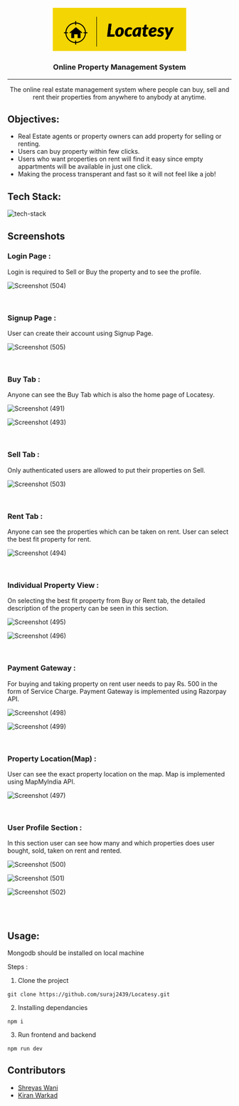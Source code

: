 <p align="center">
 <img width=300px height=auto src="client/src/images/Icon.png" alt="logo"></a>
</p>

<h3 align="center">Online Property Management System</h3>

---

<p align="center">The online real estate management system where people can buy, sell and rent
their properties from anywhere to anybody at anytime.
</p>

## Objectives:
- Real Estate agents or property owners can add property for selling or
renting.
- Users can buy property within few clicks.
- Users who want properties on rent will find it easy since empty appartments will be available in just one click.
- Making the process transperant and fast so it will not feel like a job!

## Tech Stack:
<img src="https://www.codeimmersives.com/wp-content/uploads/2018/06/MERN-Logo-4-pack.jpg" alt="tech-stack" />

## Screenshots

### Login Page :
Login is required to Sell or Buy the property and to see the profile.

![Screenshot (504)](https://user-images.githubusercontent.com/69530002/163050941-4f4bfbee-e266-40d0-8dc0-5b6a28326e07.png)

<br />

### Signup Page : 
User can create their account using Signup Page.

![Screenshot (505)](https://user-images.githubusercontent.com/69530002/163051142-dc9c46aa-c858-4320-8749-c220df459f52.png)

<br />

### Buy Tab :
Anyone can see the Buy Tab which is also the home page of Locatesy.

![Screenshot (491)](https://user-images.githubusercontent.com/69530002/163052060-03abdda3-3f94-4701-9231-11037fd84757.png)

![Screenshot (493)](https://user-images.githubusercontent.com/69530002/163052118-579855dc-3037-44d1-b338-a4fb0de79cdb.png)

<br />

### Sell Tab :
Only authenticated users are allowed to put their properties on Sell.

![Screenshot (503)](https://user-images.githubusercontent.com/69530002/163052438-eb746674-a14f-4223-9784-ec850e08e0e3.png)

<br />

### Rent Tab :
Anyone can see the properties which can be taken on rent. User can select the best fit property for rent.

![Screenshot (494)](https://user-images.githubusercontent.com/69530002/163052717-7cc2a5ef-ce4b-4b29-b2ef-8d38e7b62294.png)

<br />

### Individual Property View :
On selecting the best fit property from Buy or Rent tab, the detailed description of the property can be seen in this section.

![Screenshot (495)](https://user-images.githubusercontent.com/69530002/163052918-6d53276e-ad4c-4e7c-a432-afc48c8bf1c0.png)

![Screenshot (496)](https://user-images.githubusercontent.com/69530002/163052923-9400edd0-8636-4084-8c31-98584f6212bf.png)

<br />

### Payment Gateway : 
For buying and taking property on rent user needs to pay Rs. 500 in the form of Service Charge.
Payment Gateway is implemented using Razorpay API.

![Screenshot (498)](https://user-images.githubusercontent.com/69530002/163053320-990a349e-1487-4bcf-a736-9075abf246d8.png)

![Screenshot (499)](https://user-images.githubusercontent.com/69530002/163053329-c694c028-2e80-4454-ab07-9671d22242da.png)

<br />

### Property Location(Map) :
User can see the exact property location on the map.
Map is implemented using MapMyIndia API.

![Screenshot (497)](https://user-images.githubusercontent.com/69530002/163053632-48b66f4e-2407-4299-92c7-516db10e1270.png)

<br />

### User Profile Section :
In this section user can see how many and which properties does user bought, sold, taken on rent and rented.

![Screenshot (500)](https://user-imagesss.githubusercontent.com/69530002/163053832-0829ba99-730c-47d0-b7ff-a3fda1a99d1f.png)

![Screenshot (501)](https://user-images.githubusercontent.com/69530002/163053853-fe5910b8-839a-4ac5-aeef-c3e475d76c94.png)

![Screenshot (502)](https://user-images.githubusercontent.com/69530002/163053862-b091ec8a-a4a1-4e88-8165-515ed15f8b83.png)

<br />
<br />

## Usage:
Mongodb should be installed on local machine

Steps :

1. Clone the project
```
git clone https://github.com/suraj2439/Locatesy.git
```

2. Installing dependancies
```
npm i
```

3. Run frontend and backend
```
npm run dev
```


## Contributors
- <a href="https://github.com/Shreyas-wani">Shreyas Wani</a>
- <a href="https://github.com/kiranwarkad1">Kiran Warkad</a>
